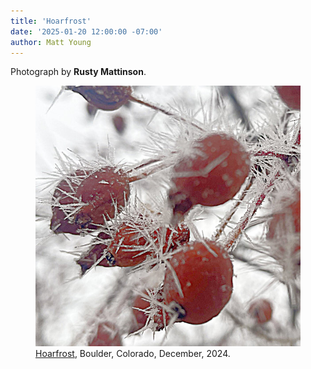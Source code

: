 ```yaml
---
title: 'Hoarfrost'
date: '2025-01-20 12:00:00 -07:00'
author: Matt Young
---
```

Photograph by <strong>Rusty Mattinson</strong>.

<figure>
<img src="/uploads/2025/IMG_6612_Rusty_Hoarfrost_600_2.jpg" alt="Hoarfrost"/>
<figcaption><a href="https://en.wikipedia.org/wiki/Frost#Hoar_frost">Hoarfrost</a>, Boulder, Colorado, December, 2024.
</figcaption>
